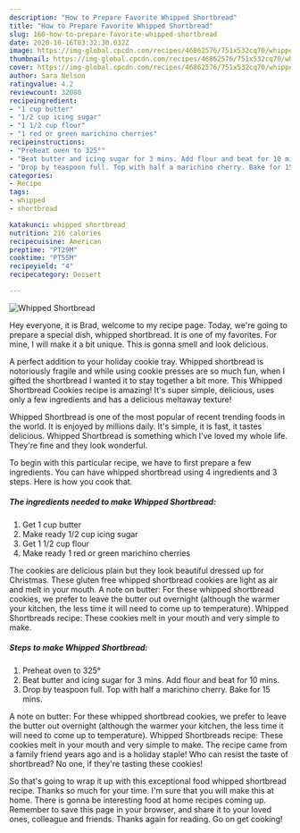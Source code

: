 ```yaml
---
description: "How to Prepare Favorite Whipped Shortbread"
title: "How to Prepare Favorite Whipped Shortbread"
slug: 160-how-to-prepare-favorite-whipped-shortbread
date: 2020-10-16T03:32:30.032Z
image: https://img-global.cpcdn.com/recipes/46862576/751x532cq70/whipped-shortbread-recipe-main-photo.jpg
thumbnail: https://img-global.cpcdn.com/recipes/46862576/751x532cq70/whipped-shortbread-recipe-main-photo.jpg
cover: https://img-global.cpcdn.com/recipes/46862576/751x532cq70/whipped-shortbread-recipe-main-photo.jpg
author: Sara Nelson
ratingvalue: 4.2
reviewcount: 32080
recipeingredient:
- "1 cup butter"
- "1/2 cup icing sugar"
- "1 1/2 cup flour"
- "1 red or green marichino cherries"
recipeinstructions:
- "Preheat oven to 325°"
- "Beat butter and icing sugar for 3 mins. Add flour and beat for 10 mins."
- "Drop by teaspoon full. Top with half a marichino cherry. Bake for 15 mins."
categories:
- Recipe
tags:
- whipped
- shortbread

katakunci: whipped shortbread 
nutrition: 216 calories
recipecuisine: American
preptime: "PT29M"
cooktime: "PT55M"
recipeyield: "4"
recipecategory: Dessert

---
```



![Whipped Shortbread](https://img-global.cpcdn.com/recipes/46862576/751x532cq70/whipped-shortbread-recipe-main-photo.jpg)

Hey everyone, it is Brad, welcome to my recipe page. Today, we're going to prepare a special dish, whipped shortbread. It is one of my favorites. For mine, I will make it a bit unique. This is gonna smell and look delicious.

A perfect addition to your holiday cookie tray. Whipped shortbread is notoriously fragile and while using cookie presses are so much fun, when I gifted the shortbread I wanted it to stay together a bit more. This Whipped Shortbread Cookies recipe is amazing! It&#39;s super simple, delicious, uses only a few ingredients and has a delicious meltaway texture!

Whipped Shortbread is one of the most popular of recent trending foods in the world. It is enjoyed by millions daily. It's simple, it is fast, it tastes delicious. Whipped Shortbread is something which I've loved my whole life. They're fine and they look wonderful.


To begin with this particular recipe, we have to first prepare a few ingredients. You can have whipped shortbread using 4 ingredients and 3 steps. Here is how you cook that.

<!--inarticleads1-->

##### The ingredients needed to make Whipped Shortbread:

1. Get 1 cup butter
1. Make ready 1/2 cup icing sugar
1. Get 1 1/2 cup flour
1. Make ready 1 red or green marichino cherries


The cookies are delicious plain but they look beautiful dressed up for Christmas. These gluten free whipped shortbread cookies are light as air and melt in your mouth. A note on butter: For these whipped shortbread cookies, we prefer to leave the butter out overnight (although the warmer your kitchen, the less time it will need to come up to temperature). Whipped Shortbreads recipe: These cookies melt in your mouth and very simple to make. 

<!--inarticleads2-->

##### Steps to make Whipped Shortbread:

1. Preheat oven to 325°
1. Beat butter and icing sugar for 3 mins. Add flour and beat for 10 mins.
1. Drop by teaspoon full. Top with half a marichino cherry. Bake for 15 mins.


A note on butter: For these whipped shortbread cookies, we prefer to leave the butter out overnight (although the warmer your kitchen, the less time it will need to come up to temperature). Whipped Shortbreads recipe: These cookies melt in your mouth and very simple to make. The recipe came from a family friend years ago and is a holiday staple! Who can resist the taste of shortbread? No one, if they&#39;re tasting these cookies! 

So that's going to wrap it up with this exceptional food whipped shortbread recipe. Thanks so much for your time. I'm sure that you will make this at home. There is gonna be interesting food at home recipes coming up. Remember to save this page in your browser, and share it to your loved ones, colleague and friends. Thanks again for reading. Go on get cooking!
